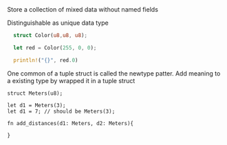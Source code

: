 ##
Store a collection of mixed data without named fields

Distinguishable as unique data type

```rust
  struct Color(u8,u8, u8);

  let red = Color(255, 0, 0);

  println!("{}", red.0)

```

One common of a tuple struct is called the newtype patter.
Add meaning to a existing type by wrapped it in a tuple struct
```
struct Meters(u8);

let d1 = Meters(3);
let d1 = 7; // should be Meters(3);

fn add_distances(d1: Meters, d2: Meters){

}
```
